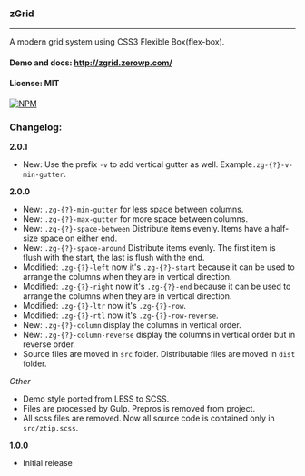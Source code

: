 ### zGrid
---

A modern grid system using CSS3 Flexible Box(flex-box).

#### Demo and docs: http://zgrid.zerowp.com/
#### License: MIT

[![NPM](https://nodei.co/npm/zgrid.png?compact=true)](https://nodei.co/npm/zgrid/)

### Changelog:

**2.0.1**
 * New: Use the prefix `-v` to add vertical gutter as well. Example`.zg-{?}-v-min-gutter`.

**2.0.0**
 * New: `.zg-{?}-min-gutter` for less space between columns.
 * New: `.zg-{?}-max-gutter` for more space between columns.
 * New: `.zg-{?}-space-between` Distribute items evenly. Items have a half-size space on either end.
 * New: `.zg-{?}-space-around` Distribute items evenly. The first item is flush with the start, the last is flush with the end.
 * Modified: `.zg-{?}-left` now it's `.zg-{?}-start` because it can be used to arrange the columns when they are in vertical direction.
 * Modified: `.zg-{?}-right` now it's `.zg-{?}-end` because it can be used to arrange the columns when they are in vertical direction.
 * Modified: `.zg-{?}-ltr` now it's `.zg-{?}-row`.
 * Modified: `.zg-{?}-rtl` now it's `.zg-{?}-row-reverse`. 
 * New: `.zg-{?}-column` display the columns in vertical order.
 * New: `.zg-{?}-column-reverse` display the columns in vertical order but in reverse order.
 * Source files are moved in `src` folder. Distributable files are moved in `dist` folder.
 
 _Other_
 * Demo style ported from LESS to SCSS.
 * Files are processed by Gulp. Prepros is removed from project.
 * All scss files are removed. Now all source code is contained only in `src/ztip.scss`.
 
**1.0.0**
 * Initial release


